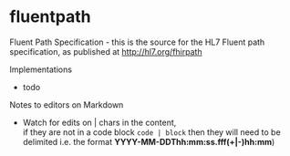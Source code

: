 # fluentpath

Fluent Path Specification - this is the source for the HL7 Fluent path specification, as published at http://hl7.org/fhirpath

Implementations

* todo

Notes to editors on Markdown
* Watch for edits on | chars in the content,<br/> if they are not in a code block `code | block` then they will need to be delimited i.e. the format **YYYY-MM-DDThh:mm:ss.fff(+\|-)hh:mm**)
